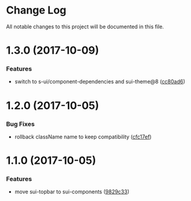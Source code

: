 # Change Log

All notable changes to this project will be documented in this file.

<a name="1.3.0"></a>
# 1.3.0 (2017-10-09)


### Features

* switch to s-ui/component-dependencies and sui-theme@8 ([cc80ad6](https://github.com/SUI-Components/sui-components/commit/cc80ad6))



<a name="1.2.0"></a>
# 1.2.0 (2017-10-05)


### Bug Fixes

* rollback className name to keep compatibility ([cfc17ef](https://github.com/SUI-Components/sui-components/commit/cfc17ef))



<a name="1.1.0"></a>
# 1.1.0 (2017-10-05)


### Features

* move sui-topbar to sui-components ([9829c33](https://github.com/SUI-Components/sui-components/commit/9829c33))



